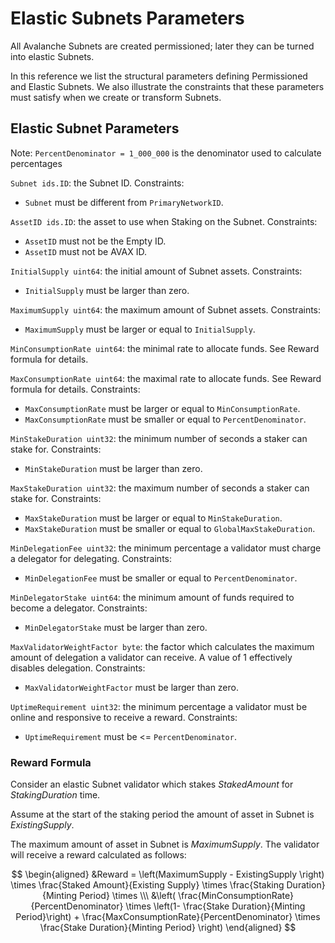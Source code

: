 # Elastic Subnets Parameters

All Avalanche Subnets are created permissioned; later they can be turned into elastic Subnets.

In this reference we list the structural parameters defining Permissioned and Elastic Subnets.
We also illustrate the constraints that these parameters must satisfy when we create or transform Subnets.

## Elastic Subnet Parameters

Note: `PercentDenominator = 1_000_000` is the denominator used to calculate percentages

`Subnet ids.ID`: the Subnet ID. Constraints:

* `Subnet` must be different from `PrimaryNetworkID`.

`AssetID ids.ID`: the asset to use when Staking on the Subnet. Constraints:
  
* `AssetID` must not be the Empty ID.
* `AssetID` must not be AVAX ID.

`InitialSupply uint64`: the initial amount of Subnet assets. Constraints:

* `InitialSupply` must be larger than zero.

`MaximumSupply uint64`: the maximum amount of Subnet assets. Constraints:

* `MaximumSupply` must be larger or equal to `InitialSupply`.

`MinConsumptionRate uint64`: the minimal rate to allocate funds. See Reward formula for details.

`MaxConsumptionRate uint64`: the maximal rate to allocate funds. See Reward formula for details. Constraints:

* `MaxConsumptionRate` must be larger or equal to `MinConsumptionRate`.
* `MaxConsumptionRate` must be smaller or equal to `PercentDenominator`.

`MinStakeDuration uint32`: the minimum number of seconds a staker can stake for. Constraints:

* `MinStakeDuration` must be larger than zero.

`MaxStakeDuration uint32`: the maximum number of seconds a staker can stake for. Constraints:

* `MaxStakeDuration` must be larger or equal to `MinStakeDuration`.
* `MaxStakeDuration` must be smaller or equal to `GlobalMaxStakeDuration`.

`MinDelegationFee uint32`: the minimum percentage a validator must charge a
delegator for delegating. Constraints:

* `MinDelegationFee` must be smaller or equal to `PercentDenominator`.

`MinDelegatorStake uint64`: the minimum amount of funds required to become a delegator. Constraints:

* `MinDelegatorStake` must be larger than zero.

`MaxValidatorWeightFactor byte`: the factor which calculates the maximum amount
of delegation a validator can receive. A value of 1 effectively disables
delegation. Constraints:

* `MaxValidatorWeightFactor` must be larger than zero.

`UptimeRequirement uint32`: the minimum percentage a validator must be online
and responsive to receive a reward. Constraints:

* `UptimeRequirement` must be <= `PercentDenominator`.

### Reward Formula

Consider an elastic Subnet validator which stakes $Staked Amount$ for $Staking Duration$ time.

Assume at the start of the staking period the amount of asset in Subnet is $Existing Supply$.

The maximum amount of asset in Subnet is $MaximumSupply$.
The validator will receive a reward calculated as follows:

$$
\begin{aligned}
&Reward = \left(MaximumSupply - ExistingSupply \right) \times \frac{Staked Amount}{Existing Supply} \times \frac{Staking Duration}{Minting Period} \times \\\
&\left( \frac{MinConsumptionRate}{PercentDenominator} \times \left(1- \frac{Stake Duration}{Minting Period}\right) + \frac{MaxConsumptionRate}{PercentDenominator} \times \frac{Stake Duration}{Minting Period}  \right)
\end{aligned}
$$
